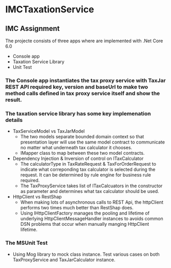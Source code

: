 # IMCTaxationService

## IMC Assignment

The projecte consists of three apps where are implemented with .Net Core 6.0 
-  Console app
-  Taxation Service Library
-  Unit Test 

### The Console app instantiates the tax proxy service with TaxJar REST API required key, version and baseUrl to make two method calls defined in tax proxy service itself and show the result. 

### The taxation service library has some key implemenation details
- TaxServiceModel vs TaxJarModel 
  - The two models separate bounded domain context so that presentation layer will use the same model contract to communicate no matter what underneath tax calculator it chooses.
  - IMapper class to map between these two model contracts.
- Dependency Injection & Inversion of control on ITaxCalculator 
  - The calculatorType in TaxRateRequest & TaxForOrderRequest to indicate what correponding tax calculator is selected during the request. It can be determined by rule engine for business rule required.
  - The TaxProxyService takes list of ITaxCalcuators in the constructor as parameter and determines what tax calculator should be used. 
- HttpClient vs RestShap 
  - When making lots of asynchronous calls to REST Api, the httpClient performs two times much better than RestShap does.
  - Using IHttpClientFactory manages the pooling and lifetime of underlying HttpClientMessageHandler instances to avoids common DSN problems that occur when manually manging HttpClient lifetime.

### The MSUnit Test
  - Using Mog library to mock class instance. Test various cases on both TaxProxyService and TaxJarCalculator instance.
